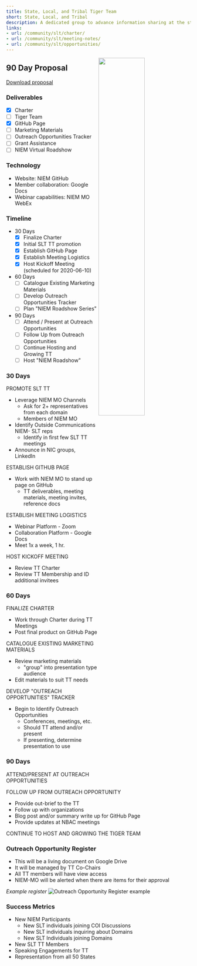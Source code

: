 ```yaml
---
title: State, Local, and Tribal Tiger Team
short: State, Local, and Tribal
description: A dedicated group to advance information sharing at the state, local, and tribal level to help protect, support, and respond to community needs.
links:
- url: /community/slt/charter/
- url: /community/slt/meeting-notes/
- url: /community/slt/opportunities/
---
```


<img align="right" width="50%" src="assets/slt.png">

## 90 Day Proposal

<!-- ![State, Local, Tribal Tiger Team 90 Day Proposal](assets/slt.png) -->

[Download proposal](SLTTT-90DayProposal.pptx)

### Deliverables

- [x] Charter
- [ ] Tiger Team
- [x] GitHub Page
- [ ] Marketing Materials
- [ ] Outreach Opportunities Tracker
- [ ] Grant Assistance
- [ ] NIEM Virtual Roadshow

### Technology

- Website: NIEM GitHub
- Member collaboration: Google Docs
- Webinar capabilities: NIEM MO WebEx

### Timeline

- 30 Days
  - [x] Finalize Charter
  - [x] Initial SLT TT promotion
  - [x] Establish GitHub Page
  - [x] Establish Meeting Logistics
  - [x] Host Kickoff Meeting (scheduled for 2020-06-10)
- 60 Days
  - [ ] Catalogue Existing Marketing Materials
  - [ ] Develop Outreach Opportunities Tracker
  - [ ] Plan "NIEM Roadshow Series"
- 90 Days
  - [ ] Attend / Present at Outreach Opportunities
  - [ ] Follow Up from Outreach Opportunities
  - [ ] Continue Hosting and Growing TT
  - [ ] Host "NIEM Roadshow"

### 30 Days

PROMOTE SLT TT

- Leverage NIEM MO Channels
  - Ask for 2+ representatives from each domain
  - Members of NIEM MO
- Identify Outside Communications  NIEM- SLT reps
  - Identify in first few SLT TT meetings
- Announce in NIC groups, LinkedIn

ESTABLISH GITHUB PAGE

- Work with NIEM MO to stand up page on GitHub
  - TT deliverables, meeting materials, meeting invites, reference docs

ESTABLISH MEETING LOGISTICS

- Webinar Platform - Zoom
- Collaboration Platform - Google Docs
- Meet 1x a week, 1 hr.

HOST KICKOFF MEETING

- Review TT Charter
- Review TT Membership and ID additional invitees

### 60 Days

FINALIZE CHARTER

- Work through Charter during TT Meetings
- Post final product on GitHub Page

CATALOGUE EXISTING MARKETING MATERIALS

- Review marketing materials
  - "group" into presentation type audience
- Edit materials to suit TT needs

DEVELOP "OUTREACH OPPORTUNITIES" TRACKER

- Begin to Identify Outreach Opportunities
  - Conferences, meetings, etc.
  - Should TT attend and/or present
  - If presenting, determine presentation to use

### 90 Days

ATTEND/PRESENT AT OUTREACH OPPORTUNITIES

FOLLOW UP FROM OUTREACH OPPORTUNITY

- Provide out-brief to the TT
- Follow up with organizations
- Blog post and/or summary write up for GitHub Page
- Provide updates at NBAC meetings

CONTINUE TO HOST AND GROWING THE TIGER TEAM

### Outreach Opportunity Register

- This will be a living document on Google Drive
- It will be managed by TT Co-Chairs
- All TT members will have view access
- NIEM-MO will be alerted when there are items for their approval

*Example register*
![Outreach Opportunity Register example](./assets/outreach-opportunity-register.png)

### Success Metrics

- New NIEM Participants
  - New SLT individuals joining COI Discussions
  - New SLT individuals inquiring about Domains
  - New SLT Individuals joining Domains
- New SLT TT Members
- Speaking Engagements for TT
- Representation from all 50 States
